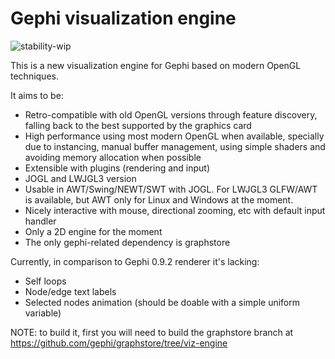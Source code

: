 # Gephi visualization engine

![stability-wip](https://img.shields.io/badge/stability-work_in_progress-lightgrey.svg)

This is a new visualization engine for Gephi based on modern OpenGL techniques.

It aims to be:

* Retro-compatible with old OpenGL versions through feature discovery, falling back to the best supported by the graphics card
* High performance using most modern OpenGL when available, specially due to instancing, manual buffer management, using simple shaders and avoiding memory allocation when possible
* Extensible with plugins (rendering and input)
* JOGL and LWJGL3 version
* Usable in AWT/Swing/NEWT/SWT with JOGL. For LWJGL3 GLFW/AWT is available, but AWT only for Linux and Windows at the moment.
* Nicely interactive with mouse, directional zooming, etc with default input handler
* Only a 2D engine for the moment
* The only gephi-related dependency is graphstore

Currently, in comparison to Gephi 0.9.2 renderer it's lacking:

* Self loops
* Node/edge text labels
* Selected nodes animation (should be doable with a simple uniform variable)

NOTE: to build it, first you will need to build the graphstore branch at https://github.com/gephi/graphstore/tree/viz-engine
